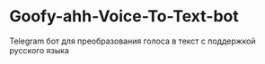 # Goofy-ahh-Voice-To-Text-bot
Telegram бот для преобразования голоса в текст с поддержкой русского языка 
